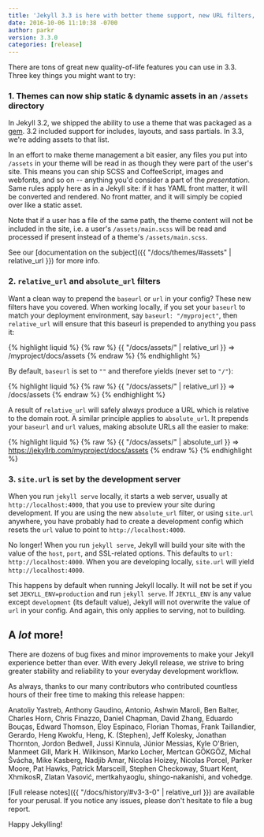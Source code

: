 ```yaml
---
title: 'Jekyll 3.3 is here with better theme support, new URL filters, and tons more'
date: 2016-10-06 11:10:38 -0700
author: parkr
version: 3.3.0
categories: [release]
---
```


There are tons of great new quality-of-life features you can use in 3.3.
Three key things you might want to try:

### 1. Themes can now ship static & dynamic assets in an `/assets` directory

In Jekyll 3.2, we shipped the ability to use a theme that was packaged as a
[gem](http://guides.rubygems.org/). 3.2 included support for includes,
layouts, and sass partials. In 3.3, we're adding assets to that list.

In an effort to make theme management a bit easier, any files you put into
`/assets` in your theme will be read in as though they were part of the
user's site. This means you can ship SCSS and CoffeeScript, images and
webfonts, and so on -- anything you'd consider a part of the
*presentation*. Same rules apply here as in a Jekyll site: if it has YAML
front matter, it will be converted and rendered. No front matter, and
it will simply be copied over like a static asset.

Note that if a user has a file of the same path, the theme content will not
be included in the site, i.e. a user's `/assets/main.scss` will be read and
processed if present instead of a theme's `/assets/main.scss`.

See our [documentation on the subject]({{ "/docs/themes/#assets" | relative_url }})
for more info.

### 2. `relative_url` and `absolute_url` filters

Want a clean way to prepend the `baseurl` or `url` in your config? These
new filters have you covered. When working locally, if you set your
`baseurl` to match your deployment environment, say `baseurl: "/myproject"`,
then `relative_url` will ensure that this baseurl is prepended to anything
you pass it:

{% highlight liquid %}
{% raw %}
{{ "/docs/assets/" | relative_url }} => /myproject/docs/assets
{% endraw %}
{% endhighlight %}

By default, `baseurl` is set to `""` and therefore yields (never set to
`"/"`):

{% highlight liquid %}
{% raw %}
{{ "/docs/assets/" | relative_url }} => /docs/assets
{% endraw %}
{% endhighlight %}

A result of `relative_url` will safely always produce a URL which is
relative to the domain root. A similar principle applies to `absolute_url`.
It prepends your `baseurl` and `url` values, making absolute URLs all the
easier to make:

{% highlight liquid %}
{% raw %}
{{ "/docs/assets/" | absolute_url }} => https://jekyllrb.com/myproject/docs/assets
{% endraw %}
{% endhighlight %}

### 3. `site.url` is set by the development server

When you run `jekyll serve` locally, it starts a web server, usually at
`http://localhost:4000`, that you use to preview your site during
development. If you are using the new `absolute_url` filter, or using
`site.url` anywhere, you have probably had to create a development config
which resets the `url` value to point to `http://localhost:4000`.

No longer! When you run `jekyll serve`, Jekyll will build your site with
the value of the `host`, `port`, and SSL-related options. This defaults to
`url: http://localhost:4000`. When you are developing locally, `site.url`
will yield `http://localhost:4000`.

This happens by default when running Jekyll locally. It will not be set if
you set `JEKYLL_ENV=production` and run `jekyll serve`. If `JEKYLL_ENV` is
any value except `development` (its default value), Jekyll will not
overwrite the value of `url` in your config. And again, this only applies
to serving, not to building.

## A *lot* more!

There are dozens of bug fixes and minor improvements to make your Jekyll
experience better than ever. With every Jekyll release, we strive to bring
greater stability and reliability to your everyday development workflow.

As always, thanks to our many contributors who contributed countless hours
of their free time to making this release happen:

Anatoliy Yastreb, Anthony Gaudino, Antonio, Ashwin Maroli, Ben Balter,
Charles Horn, Chris Finazzo, Daniel Chapman, David Zhang, Eduardo
Bouças, Edward Thomson, Eloy Espinaco, Florian Thomas, Frank Taillandier,
Gerardo, Heng Kwokfu, Heng, K. (Stephen), Jeff Kolesky, Jonathan Thornton,
Jordon Bedwell, Jussi Kinnula, Júnior Messias, Kyle O'Brien, Manmeet Gill,
Mark H. Wilkinson, Marko Locher, Mertcan GÖKGÖZ, Michal Švácha, Mike
Kasberg, Nadjib Amar, Nicolas Hoizey, Nicolas Porcel, Parker Moore, Pat
Hawks, Patrick Marsceill, Stephen Checkoway, Stuart Kent, XhmikosR, Zlatan
Vasović, mertkahyaoglu, shingo-nakanishi, and vohedge.

[Full release notes]({{ "/docs/history/#v3-3-0" | relative_url }}) are available
for your perusal. If you notice any issues, please don't hesitate to file a
bug report.

Happy Jekylling!
